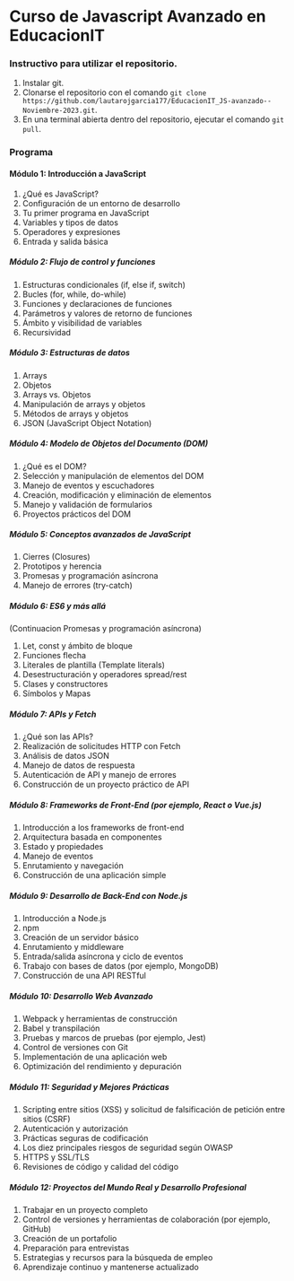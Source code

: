 # Curso de Javascript Avanzado en EducacionIT

### Instructivo para utilizar el repositorio.

1. Instalar git.
2. Clonarse el repositorio con el comando `git clone https://github.com/lautarojgarcia177/EducacionIT_JS-avanzado--Noviembre-2023.git`.
3. En una terminal abierta dentro del repositorio, ejecutar el comando `git pull`.

### Programa

#### Módulo 1: Introducción a JavaScript
1. ¿Qué es JavaScript?
2. Configuración de un entorno de desarrollo
3. Tu primer programa en JavaScript
4. Variables y tipos de datos
5. Operadores y expresiones
6. Entrada y salida básica

##### Módulo 2: Flujo de control y funciones
1. Estructuras condicionales (if, else if, switch)
2. Bucles (for, while, do-while)
3. Funciones y declaraciones de funciones
4. Parámetros y valores de retorno de funciones
5. Ámbito y visibilidad de variables
6. Recursividad

##### Módulo 3: Estructuras de datos
1. Arrays
2. Objetos
3. Arrays vs. Objetos
4. Manipulación de arrays y objetos
5. Métodos de arrays y objetos
6. JSON (JavaScript Object Notation)

##### Módulo 4: Modelo de Objetos del Documento (DOM)
1. ¿Qué es el DOM?
2. Selección y manipulación de elementos del DOM
3. Manejo de eventos y escuchadores
4. Creación, modificación y eliminación de elementos
5. Manejo y validación de formularios
6. Proyectos prácticos del DOM

##### Módulo 5: Conceptos avanzados de JavaScript
1. Cierres (Closures)
2. Prototipos y herencia
3. Promesas y programación asíncrona
4. Manejo de errores (try-catch)

##### Módulo 6: ES6 y más allá
(Continuacion Promesas y programación asíncrona)
1. Let, const y ámbito de bloque
2. Funciones flecha
3. Literales de plantilla (Template literals)
4. Desestructuración y operadores spread/rest
5. Clases y constructores
6. Símbolos y Mapas

##### Módulo 7: APIs y Fetch
1. ¿Qué son las APIs?
2. Realización de solicitudes HTTP con Fetch
3. Análisis de datos JSON
4. Manejo de datos de respuesta
5. Autenticación de API y manejo de errores
6. Construcción de un proyecto práctico de API

##### Módulo 8: Frameworks de Front-End (por ejemplo, React o Vue.js)
1. Introducción a los frameworks de front-end
2. Arquitectura basada en componentes
3. Estado y propiedades
4. Manejo de eventos
5. Enrutamiento y navegación
6. Construcción de una aplicación simple

##### Módulo 9: Desarrollo de Back-End con Node.js
1. Introducción a Node.js
2. npm
3. Creación de un servidor básico
4. Enrutamiento y middleware
5. Entrada/salida asíncrona y ciclo de eventos
6. Trabajo con bases de datos (por ejemplo, MongoDB)
7. Construcción de una API RESTful

##### Módulo 10: Desarrollo Web Avanzado
1. Webpack y herramientas de construcción
2. Babel y transpilación
3. Pruebas y marcos de pruebas (por ejemplo, Jest)
4. Control de versiones con Git
5. Implementación de una aplicación web
6. Optimización del rendimiento y depuración

##### Módulo 11: Seguridad y Mejores Prácticas
1. Scripting entre sitios (XSS) y solicitud de falsificación de petición entre sitios (CSRF)
2. Autenticación y autorización
3. Prácticas seguras de codificación
4. Los diez principales riesgos de seguridad según OWASP
5. HTTPS y SSL/TLS
6. Revisiones de código y calidad del código

##### Módulo 12: Proyectos del Mundo Real y Desarrollo Profesional
1. Trabajar en un proyecto completo
2. Control de versiones y herramientas de colaboración (por ejemplo, GitHub)
3. Creación de un portafolio
4. Preparación para entrevistas
5. Estrategias y recursos para la búsqueda de empleo
6. Aprendizaje continuo y mantenerse actualizado